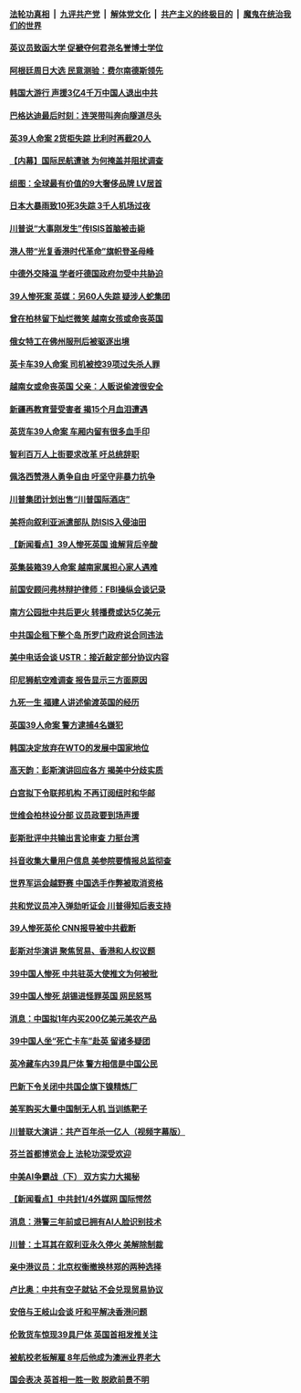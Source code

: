 ####  [法轮功真相](../../../../basic/blob/master/README.md?t=10271826) &nbsp;|&nbsp; [九评共产党](../../../../9ping.md/blob/master/README.md?t=10271826) &nbsp;|&nbsp; [解体党文化](../../../../jtdwh.md/blob/master/README.md?t=10271826)  &nbsp;|&nbsp; [共产主义的终极目的](../../../../gczydzjmd.md/blob/master/README.md?t=10271826) &nbsp;|&nbsp; [魔鬼在统治我们的世界](../../../../mgztzwmdsj.md/blob/master/README.md?t=10271826) 

#### [英议员致函大学 促褫夺何君尧名誉博士学位](../pages/nsc418/n11615784.md?t=10271826) 

#### [阿根廷周日大选 民意测验：费尔南德斯领先](../pages/nsc418/n11615922.md?t=10271826) 

#### [韩国大游行 声援3亿4千万中国人退出中共](../pages/nsc418/n11615627.md?t=10271826) 

#### [巴格达迪最后时刻：连哭带叫奔向隧道尽头](../pages/nsc418/n11615795.md?t=10271826) 

#### [英39人命案 2货柜失踪 比利时再截20人](../pages/nsc418/n11615441.md?t=10271826) 

#### [【内幕】国际民航遭骇 为何掩盖并阻扰调查](../pages/nsc418/n11608138.md?t=10271826) 

#### [组图：全球最有价值的9大奢侈品牌 LV居首](../pages/nsc418/n11610917.md?t=10271826) 

#### [日本大暴雨致10死3失踪 3千人机场过夜](../pages/nsc418/n11615260.md?t=10271826) 

#### [川普说“大事刚发生”传ISIS首脑被击毙](../pages/nsc418/n11615117.md?t=10271826) 

#### [港人带“光复香港时代革命”旗帜登圣母峰](../pages/nsc418/n11614870.md?t=10271826) 

#### [中德外交降温 学者吁德国政府勿受中共胁迫](../pages/nsc418/n11614902.md?t=10271826) 

#### [39人惨死案 英媒：另60人失踪 疑涉人蛇集团](../pages/nsc418/n11614698.md?t=10271826) 

#### [曾在柏林留下灿烂微笑 越南女孩或命丧英国](../pages/nsc418/n11614693.md?t=10271826) 

#### [俄女特工在佛州服刑后被驱逐出境](../pages/nsc418/n11614516.md?t=10271826) 

#### [英卡车39人命案 司机被控39项过失杀人罪](../pages/nsc418/n11614362.md?t=10271826) 

#### [越南女或命丧英国 父亲：人贩说偷渡很安全](../pages/nsc418/n11614234.md?t=10271826) 

#### [新疆再教育营受害者 揭15个月血泪遭遇](../pages/nsc418/n11613985.md?t=10271826) 

#### [英货车39人命案 车厢内留有很多血手印](../pages/nsc418/n11613865.md?t=10271826) 

#### [智利百万人上街要求改革 吁总统辞职](../pages/nsc418/n11613624.md?t=10271826) 

#### [佩洛西赞港人勇争自由 吁坚守非暴力抗争](../pages/nsc418/n11613643.md?t=10271826) 

#### [川普集团计划出售“川普国际酒店”](../pages/nsc418/n11613217.md?t=10271826) 

#### [美将向叙利亚派遣部队 防ISIS入侵油田](../pages/nsc418/n11613085.md?t=10271826) 

#### [【新闻看点】39人惨死英国 谁解背后辛酸](../pages/nsc418/n11612678.md?t=10271826) 

#### [英集装箱39人命案 越南家属担心家人遇难](../pages/nsc418/n11612754.md?t=10271826) 

#### [前国安顾问弗林辩护律师：FBI操纵会谈记录](../pages/nsc418/n11612310.md?t=10271826) 

#### [南方公园批中共后更火 转播费或达5亿美元](../pages/nsc418/n11612457.md?t=10271826) 

#### [中共国企租下整个岛 所罗门政府说合同违法](../pages/nsc418/n11612532.md?t=10271826) 

#### [美中电话会谈 USTR：接近敲定部分协议内容](../pages/nsc418/n11612360.md?t=10271826) 

#### [印尼狮航空难调查 报告显示三方面原因](../pages/nsc418/n11612312.md?t=10271826) 

#### [九死一生 福建人讲述偷渡英国的经历](../pages/nsc418/n11612333.md?t=10271826) 

#### [英国39人命案 警方逮捕4名嫌犯](../pages/nsc418/n11612293.md?t=10271826) 

#### [韩国决定放弃在WTO的发展中国家地位](../pages/nsc418/n11611642.md?t=10271826) 

#### [高天韵：彭斯演讲回应各方 揭美中分歧实质](../pages/nsc418/n11611522.md?t=10271826) 

#### [白宫拟下令联邦机构 不再订阅纽时和华邮](../pages/nsc418/n11611005.md?t=10271826) 

#### [世维会柏林设分部 议员政要到场声援](../pages/nsc418/n11610626.md?t=10271826) 

#### [彭斯批评中共输出言论审查 力挺台湾](../pages/nsc418/n11610511.md?t=10271826) 

#### [抖音收集大量用户信息 美参院要情报总监彻查](../pages/nsc418/n11610051.md?t=10271826) 

#### [世界军运会越野赛 中国选手作弊被取消资格](../pages/nsc418/n11609552.md?t=10271826) 

#### [共和党议员冲入弹劾听证会 川普得知后表支持](../pages/nsc418/n11609777.md?t=10271826) 

#### [39人惨死英伦 CNN报导被中共截断](../pages/nsc418/n11609987.md?t=10271826) 

#### [彭斯对华演讲 聚焦贸易、香港和人权议题](../pages/nsc418/n11609665.md?t=10271826) 

#### [39中国人惨死 中共驻英大使推文为何被批](../pages/nsc418/n11609933.md?t=10271826) 

#### [39中国人惨死 胡锡进怪罪英国 网民怒骂](../pages/nsc418/n11609863.md?t=10271826) 

#### [消息：中国拟1年内买200亿美元美农产品](../pages/nsc418/n11609650.md?t=10271826) 

#### [39中国人坐“死亡卡车”赴英 留诸多疑团](../pages/nsc418/n11609715.md?t=10271826) 

#### [英冷藏车内39具尸体 警方相信是中国公民](../pages/nsc418/n11609247.md?t=10271826) 

#### [巴新下令关闭中共国企旗下镍精炼厂](../pages/nsc418/n11609534.md?t=10271826) 

#### [美军购买大量中国制无人机 当训练靶子](../pages/nsc418/n11609019.md?t=10271826) 

#### [川普联大演讲：共产百年杀一亿人（视频字幕版）](../pages/nsc418/n11608275.md?t=10271826) 

#### [芬兰首都博览会上 法轮功深受欢迎](../pages/nsc418/n11607112.md?t=10271826) 

#### [中美AI争霸战（下） 双方实力大揭秘](../pages/nsc418/n11596204.md?t=10271826) 

#### [【新闻看点】中共封1/4外媒网 国际愕然](../pages/nsc418/n11607690.md?t=10271826) 

#### [消息：港警三年前或已拥有AI人脸识别技术](../pages/nsc418/n11607739.md?t=10271826) 

#### [川普：土耳其在叙利亚永久停火 美解除制裁](../pages/nsc418/n11607416.md?t=10271826) 

#### [亲中港议员：北京权衡撤换林郑的两种选择](../pages/nsc418/n11607466.md?t=10271826) 

#### [卢比奥：中共有空子就钻 不会兑现贸易协议](../pages/nsc418/n11607317.md?t=10271826) 

#### [安倍与王岐山会谈 吁和平解决香港问题](../pages/nsc418/n11606909.md?t=10271826) 

#### [伦敦货车惊现39具尸体 英国首相发推关注](../pages/nsc418/n11607116.md?t=10271826) 

#### [被航校老板解雇 8年后他成为澳洲业界老大](../pages/nsc418/n11606802.md?t=10271826) 

#### [国会表决 英首相一胜一败 脱欧前景不明](../pages/nsc418/n11606780.md?t=10271826) 

